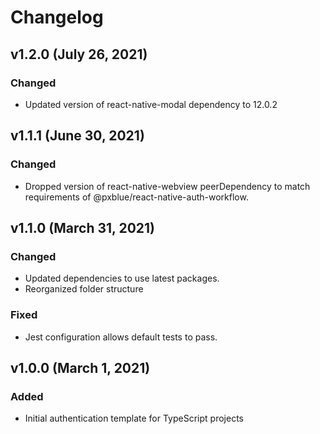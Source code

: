 # Changelog

## v1.2.0 (July 26, 2021)

### Changed
- Updated version of react-native-modal dependency to 12.0.2

## v1.1.1 (June 30, 2021)

### Changed
-   Dropped version of react-native-webview peerDependency to match requirements of @pxblue/react-native-auth-workflow.

## v1.1.0 (March 31, 2021)

### Changed
-   Updated dependencies to use latest packages.
-   Reorganized folder structure

### Fixed
-   Jest configuration allows default tests to pass.


## v1.0.0 (March 1, 2021)

### Added

-   Initial authentication template for TypeScript projects